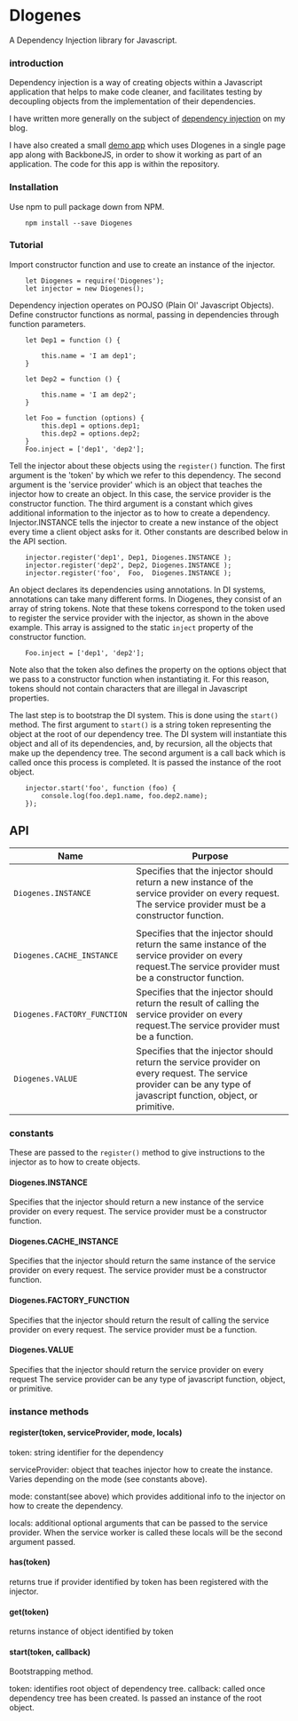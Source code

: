 # DIogenes

A Dependency Injection library for Javascript.

### introduction
Dependency injection is a way of creating objects within a Javascript application that helps to make code cleaner, and facilitates testing by decoupling objects from the implementation of their dependencies.

I have written more generally on the subject of [dependency injection](http://blog.richardhunter.co.uk/index.php/9) on my blog.

I have also created a small [demo app](https://richardinho.github.io/Diogenes) which uses DIogenes in a single page app along with BackboneJS, in order to show it working as part of an application. The code for this app is within the repository.

### Installation
Use npm to pull package down from NPM.
```
    npm install --save Diogenes
```

### Tutorial

Import constructor function and use to create an instance of the injector.
```
    let Diogenes = require('Diogenes');
    let injector = new Diogenes();
```
Dependency injection operates on POJSO (Plain Ol' Javascript Objects). Define constructor functions as normal, passing in dependencies through function parameters.
```
    let Dep1 = function () {

        this.name = 'I am dep1';
    }

    let Dep2 = function () {

        this.name = 'I am dep2';
    }

    let Foo = function (options) {
        this.dep1 = options.dep1;
        this.dep2 = options.dep2;
    }
    Foo.inject = ['dep1', 'dep2'];
```
Tell the injector about these objects using the `register()` function. The first argument is the 'token' by which we refer to this dependency. The second argument is the 'service provider' which is an object that teaches the injector how to create an object. In this case, the service provider is the constructor function. The third argument is a constant which gives additional information to the injector as to how to create a dependency. Injector.INSTANCE tells the injector to create a new instance of the object every time a client object asks for it. Other constants are described below in the API section.
```
    injector.register('dep1', Dep1, Diogenes.INSTANCE );
    injector.register('dep2', Dep2, Diogenes.INSTANCE );
    injector.register('foo',  Foo,  Diogenes.INSTANCE );
```

An object declares its dependencies using annotations. In DI systems, annotations can take many different forms. In Diogenes, they consist of an  array of string tokens. Note that these tokens correspond to the token used to register the service provider with the injector, as shown in the above example. This array is assigned to the static `inject` property of the constructor function.

```
    Foo.inject = ['dep1', 'dep2'];
```

Note also that the token also defines the property on the options object that we pass to a constructor function when instantiating it. For this reason, tokens should not contain characters that are illegal in Javascript properties.

The last step is to bootstrap the DI system. This is done using the `start()` method. The first argument to `start()` is a string token representing the object at the root of our dependency tree. The DI system will instantiate this object and all of its dependencies, and, by recursion, all the objects that make up the dependency tree. The second argument is a call back which is called once this process is completed. It is passed the instance of the root object.

```
    injector.start('foo', function (foo) {
        console.log(foo.dep1.name, foo.dep2.name);
    });
```
## API

| Name                        | Purpose                                         |
|-----------------------------|-------------------------------------------------|
| `Diogenes.INSTANCE`         | Specifies that the injector should return a new instance of the service provider on every request. The service provider must be a constructor function.
                                 |
| `Diogenes.CACHE_INSTANCE`   | Specifies that the injector should return the same instance of the service provider on every request.The service provider must be a constructor function. |
| `Diogenes.FACTORY_FUNCTION` | Specifies that the injector should return the result of calling the service provider on every request.The service provider must be a function. |
| `Diogenes.VALUE`            | Specifies that the injector should return the service provider on every request. The service provider can be any type of javascript function, object, or primitive. |

### constants

These are passed to the `register()` method to give instructions to the injector as to how to create objects.

#### Diogenes.INSTANCE

Specifies that the injector should return a new instance of the service provider on every request.
The service provider must be a constructor function.

#### Diogenes.CACHE_INSTANCE

Specifies that the injector should return the same instance of the service provider on every request.
The service provider must be a constructor function.

#### Diogenes.FACTORY_FUNCTION
Specifies that the injector should return the result of calling the service provider on every request.
The service provider must be a function.

#### Diogenes.VALUE
Specifies that the injector should return the service provider on every request
The service provider can be any type of javascript function, object, or primitive.

### instance methods

#### register(token, serviceProvider, mode, locals)

token: string identifier for the dependency

serviceProvider: object that teaches injector how to create the instance. Varies depending on the mode (see constants above).

mode: constant(see above) which provides additional info to the injector on how to create the dependency.

locals: additional optional arguments that can be passed to the service provider. When the service worker is called these locals will be the second argument passed.

#### has(token)
returns true if provider identified by token has been registered with the injector.
    
#### get(token)
returns instance of object identified by token
    
#### start(token, callback)
Bootstrapping method.

token: identifies root object of dependency tree.
callback: called once dependency tree has been created. Is passed an instance of the root object.

